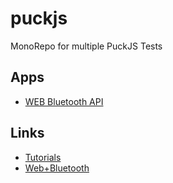 # puckjs

MonoRepo for multiple PuckJS Tests

## Apps

- [WEB Bluetooth API](./web)

## Links

- [Tutorials](https://www.espruino.com/Puck.js#tutorials)
- [Web+Bluetooth](https://www.espruino.com/Web+Bluetooth)
